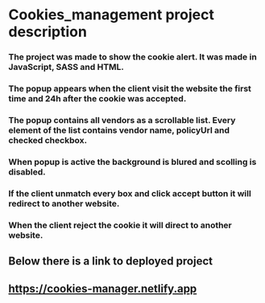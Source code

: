 # Cookies_management project description

### The project was made to show the cookie alert. It was made in JavaScript, SASS and HTML. 
### The popup appears when the client visit the website the first time and 24h after the cookie was accepted.
### The popup contains all vendors as a scrollable list. Every element of the list contains vendor name, policyUrl and checked checkbox.
### When popup is active the background is blured and scolling is disabled.
### If the client unmatch every box and click accept button it will redirect to another website.
### When the client reject the cookie it will direct to another website.

## Below there is a link to deployed project
## https://cookies-manager.netlify.app

